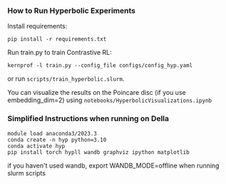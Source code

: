 
### How to Run Hyperbolic Experiments
Install requirements:
```
pip install -r requirements.txt
```

Run train.py to train Contrastive RL:
```
kernprof -l train.py --config_file configs/config_hyp.yaml
```
or run `scripts/train_hyperbolic.slurm`.

You can visualize the results on the Poincare disc (if you use embedding_dim=2) using `notebooks/HyperbolicVisualizations.ipynb`

### Simplified Instructions when running on Della
```
module load anaconda3/2023.3
conda create -n hyp python=3.10
conda activate hyp
pip install torch hypll wandb graphviz ipython matplotlib
```
if you haven't used wandb, export WANDB_MODE=offline when running slurm scripts